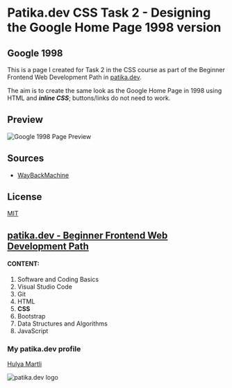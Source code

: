 # Patika.dev CSS Task 2 - Designing the Google Home Page 1998 version 

## Google 1998

This is a page I created for Task 2 in the CSS course as part of the Beginner Frontend Web Development Path in [patika.dev](https://patika.dev/).

The aim is to create the same look as the Google Home Page in 1998 using HTML and ***inline CSS***; buttons/links do not need to work.

## Preview

![Google 1998 Page Preview](https://lh3.googleusercontent.com/gXRQFc2EALeLf3j6pbV2r7PgQ1yWaByDJPK3TcwAiFWJCW5kB-RLOWdmerj569a97C8Mr66Q4bRjgfOrO1EziNMpVLHjaEVua_LZDBOwkQdD0o-mT9N89IH3kDeCKQo81YvWPG8qLDU=w2400)


## Sources

- [WayBackMachine](https://web.archive.org/web/19981202230410if_/http://www.google.com/)


## License

[MIT](https://choosealicense.com/licenses/mit/)

## [patika.dev - Beginner Frontend Web Development Path](https://app.patika.dev/paths/baslangic-seviye-frontend-web-development-patikasi)

#### CONTENT:
1. Software and Coding Basics
2. Visual Studio Code
3. Git
4. HTML
5. **CSS**
6. Bootstrap
7. Data Structures and Algorithms
8. JavaScript

### My patika.dev profile

[Hulya Martli](https://app.patika.dev/hulyamartli)

![patika.dev logo](https://kpm.metu.edu.tr/wp-content/uploads/2022/03/patikaLogo-2.png)
